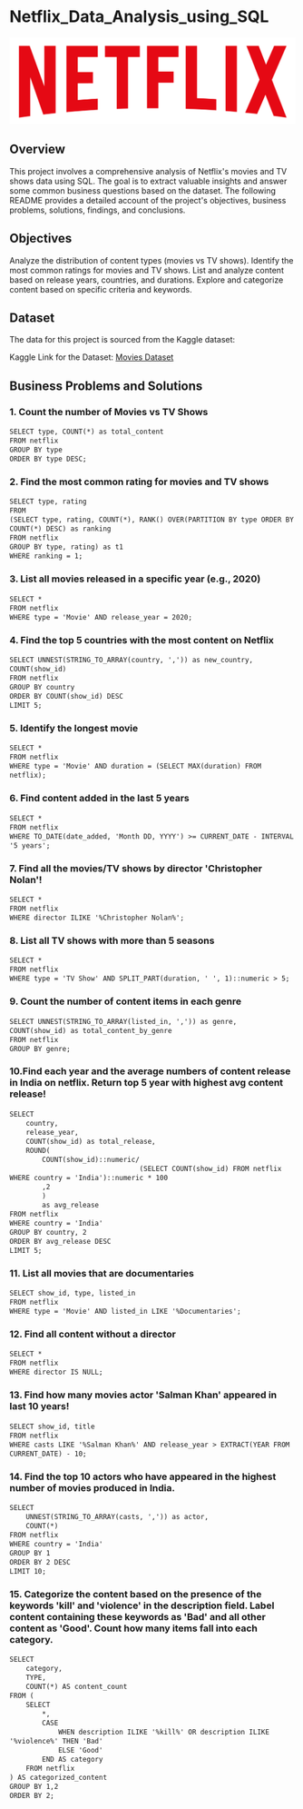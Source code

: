 # Netflix_Data_Analysis_using_SQL

![Netflix Logo](https://github.com/sumedhkulkarni7/Netflix_Data_Analysis_using_SQL/blob/main/Netflix%20logo.png)

## Overview
This project involves a comprehensive analysis of Netflix's movies and TV shows data using SQL. The goal is to extract valuable insights and answer some common business questions based on the dataset. The following README provides a detailed account of the project's objectives, business problems, solutions, findings, and conclusions.

## Objectives
Analyze the distribution of content types (movies vs TV shows).
Identify the most common ratings for movies and TV shows.
List and analyze content based on release years, countries, and durations.
Explore and categorize content based on specific criteria and keywords.

## Dataset
The data for this project is sourced from the Kaggle dataset:

Kaggle Link for the Dataset: [Movies Dataset ](https://www.kaggle.com/datasets/shivamb/netflix-shows?resource=download)


## Business Problems and Solutions


### 1. Count the number of Movies vs TV Shows

```
SELECT type, COUNT(*) as total_content
FROM netflix
GROUP BY type
ORDER BY type DESC;
```
### 2. Find the most common rating for movies and TV shows

```
SELECT type, rating
FROM
(SELECT type, rating, COUNT(*), RANK() OVER(PARTITION BY type ORDER BY COUNT(*) DESC) as ranking
FROM netflix
GROUP BY type, rating) as t1
WHERE ranking = 1;
```

### 3. List all movies released in a specific year (e.g., 2020)

```
SELECT * 
FROM netflix
WHERE type = 'Movie' AND release_year = 2020;
```

### 4. Find the top 5 countries with the most content on Netflix

```
SELECT UNNEST(STRING_TO_ARRAY(country, ',')) as new_country, COUNT(show_id) 
FROM netflix
GROUP BY country
ORDER BY COUNT(show_id) DESC
LIMIT 5;
```

### 5. Identify the longest movie

```
SELECT * 
FROM netflix
WHERE type = 'Movie' AND duration = (SELECT MAX(duration) FROM netflix);
```

### 6. Find content added in the last 5 years

```
SELECT *
FROM netflix
WHERE TO_DATE(date_added, 'Month DD, YYYY') >= CURRENT_DATE - INTERVAL '5 years';
```

### 7. Find all the movies/TV shows by director 'Christopher Nolan'!

```
SELECT * 
FROM netflix
WHERE director ILIKE '%Christopher Nolan%';
```

### 8. List all TV shows with more than 5 seasons

```
SELECT * 
FROM netflix
WHERE type = 'TV Show' AND SPLIT_PART(duration, ' ', 1)::numeric > 5;
```

### 9. Count the number of content items in each genre

```
SELECT UNNEST(STRING_TO_ARRAY(listed_in, ',')) as genre, COUNT(show_id) as total_content_by_genre   
FROM netflix
GROUP BY genre;
```

### 10.Find each year and the average numbers of content release in India on netflix. Return top 5 year with highest avg content release!

```
SELECT 
	country,
	release_year,
	COUNT(show_id) as total_release,
	ROUND(
		COUNT(show_id)::numeric/
								(SELECT COUNT(show_id) FROM netflix WHERE country = 'India')::numeric * 100 
		,2
		)
		as avg_release
FROM netflix
WHERE country = 'India' 
GROUP BY country, 2
ORDER BY avg_release DESC 
LIMIT 5;
```

### 11. List all movies that are documentaries

```
SELECT show_id, type, listed_in
FROM netflix
WHERE type = 'Movie' AND listed_in LIKE '%Documentaries';
```

### 12. Find all content without a director

```
SELECT * 
FROM netflix
WHERE director IS NULL;
```

### 13. Find how many movies actor 'Salman Khan' appeared in last 10 years!

```
SELECT show_id, title
FROM netflix
WHERE casts LIKE '%Salman Khan%' AND release_year > EXTRACT(YEAR FROM CURRENT_DATE) - 10;
```

### 14. Find the top 10 actors who have appeared in the highest number of movies produced in India.

```
SELECT 
	UNNEST(STRING_TO_ARRAY(casts, ',')) as actor,
	COUNT(*)
FROM netflix
WHERE country = 'India'
GROUP BY 1
ORDER BY 2 DESC
LIMIT 10;
```

### 15. Categorize the content based on the presence of the keywords 'kill' and 'violence' in the description field. Label content containing these keywords as 'Bad' and all other content as 'Good'. Count how many items fall into each category.

```
SELECT 
    category,
	TYPE,
    COUNT(*) AS content_count
FROM (
    SELECT 
		*,
        CASE 
            WHEN description ILIKE '%kill%' OR description ILIKE '%violence%' THEN 'Bad'
            ELSE 'Good'
        END AS category
    FROM netflix
) AS categorized_content
GROUP BY 1,2
ORDER BY 2;
```
